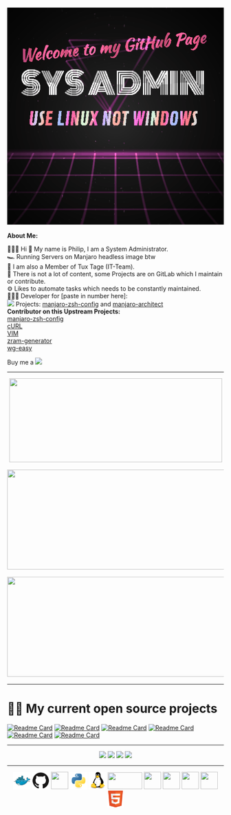 <p align="center">
  <img src="./index.gif">
</p>
<table  align="center">
  <tr>
    <a align="left"><strong>About Me:</strong></a>
<p>
👨🏻‍💼 Hi 👋 My name is Philip, I am a System Administrator. <br>
🏎️ Running Servers on Manjaro headless image btw <br>
🐧 I am also a Member of Tux Tage (IT-Team). <br>
🤝 There is not a lot of content, some Projects are on GitLab which I maintain or contribute. <br>
⚙️ Likes to automate tasks which needs to be constantly maintained. <br>
👨🏻‍💻 Developer for [paste in number here]: <br> <img src="https://img.shields.io/badge/Manjaro-35BF5C?style=for-the-badge&logo=manjaro&logoColor=white" height="14"/> Projects: <a href="https://gitlab.manjaro.org/packages/community/manjaro-zsh-config/-/commits/master?author=Philip%20H">
manjaro-zsh-config</a> and <a href="https://gitlab.manjaro.org/applications/manjaro-architect/-/commits/master?author=Philip%20H">manjaro-architect</a><br>
<a align="left"><strong>Contributor on this Upstream Projects:</strong></a>
<br><a href="https://github.com/Chrysostomus/manjaro-zsh-config">manjaro-zsh-config</a><br>
<a href="https://github.com/curl/curl">cURL</a><br>
<a href="https://github.com/vim/vim">VIM</a><br>
<a href="https://github.com/systemd/zram-generator">zram-generator</a><br>
<a href="https://github.com/wg-easy/wg-easy">wg-easy</a>

Buy me a <a href="https://ko-fi.com/pheiduck"><img src="https://img.shields.io/badge/Ko--fi-F16061?style=for-the-badge&logo=ko-fi&logoColor=white"/></a>
</p>

---

<p align="center">
  <img src="https://github-readme-stats.vercel.app/api?username=pheiduck&theme=vue-dark&show_icons=true&layout=compact" width="495" height="195">
</p>
<p align="center">
  <img src="https://github-readme-stats.vercel.app/api/top-langs/?username=pheiduck&theme=vue-dark&show_icons=true&layout=compact" width="532" height="232">
</p>
<p align="center">
  <img src="https://github-readme-streak-stats.herokuapp.com/?user=pheiduck&theme=dark&count_private=true&theme=vue-dark" width="532" height="232">
</p>

---

# 🧑‍💻 My current open source projects

[![Readme Card](https://github-readme-stats.vercel.app/api/pin/?username=pheiduck&repo=pheiduck&theme=vue-dark)](https://pheiduck.github.io/pheiduck)
[![Readme Card](https://github-readme-stats.vercel.app/api/pin/?username=pheiduck&repo=zshlab&theme=vue-dark)](https://github.com/pheiduck/zshlab)
[![Readme Card](https://github-readme-stats.vercel.app/api/pin/?username=pheiduck&repo=auto-commit&theme=vue-dark)](https://github.com/pheiduck/auto-commit)
[![Readme Card](https://github-readme-stats.vercel.app/api/pin/?username=pheiduck&repo=rust_projects&theme=vue-dark)](https://github.com/pheiduck/rust_projects)
[![Readme Card](https://github-readme-stats.vercel.app/api/pin/?username=pheiduck&repo=phandrix&theme=vue-dark)](https://github.com/pheiduck/phandrix)
[![Readme Card](https://github-readme-stats.vercel.app/api/pin/?username=pheiduck&repo=rpi_configs&theme=vue-dark)](https://github.com/pheiduck/rpi_configs)

---

<p align="center">
  <img src="https://img.shields.io/badge/Manjaro_Linux-18A484?style=for-the-badge&logo=manjaro&logoColor=white"/>
  <img src="https://img.shields.io/badge/AMD-Ryzen_9_3900X-ED1C24?style=for-the-badge&logo=amd&logoColor=white"/>
  <img src="https://img.shields.io/badge/AMD-Radeon_RX_5700_XT-ED1C24?style=for-the-badge&logo=amd&logoColor=white"/>
  <img src="https://img.shields.io/badge/RAM-32GB-EDE10B.svg?&style=for-the-badge&logoColor=white"/>
</p>

---

<p align="center">
<a href="https://www.docker.com/"><img src="https://raw.githubusercontent.com/devicons/devicon/master/icons/docker/docker-original.svg" width="40" height="40" lign="left"/></a>
<a href="https://github.com/pheiduck"><img src="https://raw.githubusercontent.com/devicons/devicon/master/icons/github/github-original.svg"  width="40" height="40" lign="left"/></a>
<a href="https://gitlab.manjaro.org/pheiduck"><img src="https://about.gitlab.com/images/home/illustrations_gitlab_logo.svg"  width="40" height="40" lign="left"/></a>
<a href="https://www.python.org"><img src="https://raw.githubusercontent.com/devicons/devicon/master/icons/python/python-original.svg" alt="debian" width="40" height="40" lign="left"/></a>
<a href="https://www.kernel.org"><img src="https://raw.githubusercontent.com/devicons/devicon/master/icons/linux/linux-original.svg" width="40" height="40" lign="left"/></a>
<a href="https://www.archlinux.org"><img src="https://archlinux.org/static/logos/archlinux-logo-dark-90dpi.ebdee92a15b3.png" width="80" height="39" lign="left"/></a>
<a href="https://manjaro.org"><img src="https://raw.githubusercontent.com/pheiduck/pheiduck/main/manjaro_logo.svg" width="40" height="40" lign="left"/></a>
<a href="https://www.perl.org/"><img src="https://avatars.githubusercontent.com/u/3585411?s=200&v=4" width="40" height="40" lign="left"/></a>
<a href="https://www.rust-lang.org/"><img src="https://avatars.githubusercontent.com/u/5430905?s=200&v=4" width="40" height="40" lign="left"/></a>
<a href="https://visualstudio.microsoft.com/de"><img src="https://visualstudio.microsoft.com/wp-content/uploads/2021/10/Product-Icon.svg" width="40" height="40" lign="left"/></a>
<a href="https://wiki.selfhtml.org/wiki/HTML/Tutorials/HTML5"><img src="https://raw.githubusercontent.com/devicons/devicon/master/icons/html5/html5-original.svg" width="40" height="40" lign="left"/></a>

<!-- #Resources: -->
<!-- https://antoinemopa.github.io/80sgifgenerator/ -->
